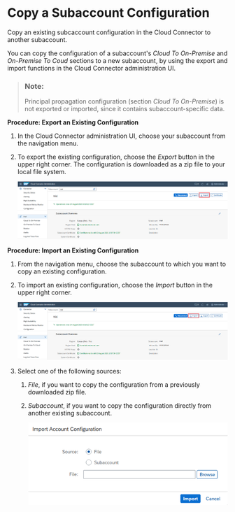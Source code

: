 <!-- loio513d1296750548d9b8c1741cc8954a1d -->

# Copy a Subaccount Configuration

Copy an existing subcaccount configuration in the Cloud Connector to another subaccount.

You can copy the configuration of a subaccount's *Cloud To On-Premise* and *On-Premise To Coud* sections to a new subaccount, by using the export and import functions in the Cloud Connector administration UI.

> ### Note:  
> Principal propagation configuration \(section *Cloud To On-Premise*\) is not exported or imported, since it contains subaccount-specific data.

**Procedure: Export an Existing Configuration**

1.  In the Cloud Connector administration UI, choose your subaccount from the navigation menu.
2.  To export the existing configuration, choose the *Export* button in the upper right corner. The configuration is downloaded as a zip file to your local file system.

    ![](images/SCC_SubaccountConfig_-_Export_fca5e66.png)


**Procedure: Import an Existing Configuration**

1.  From the navigation menu, choose the subaccount to which you want to copy an existing configuration.
2.  To import an existing configuration, choose the *Import* button in the upper right corner.

    ![](images/SCC_SubaccountConfig_-_Import_e8d936a.png)

3.  Select one of the following sources:
    1.  *File*, if you want to copy the configuration from a previously downloaded zip file.
    2.  *Subaccount*, if you want to copy the configuration directly from another existing subaccount.

        ![](images/SCC_SubaccountConfig_-_Import_Source_c91fd42.png)




